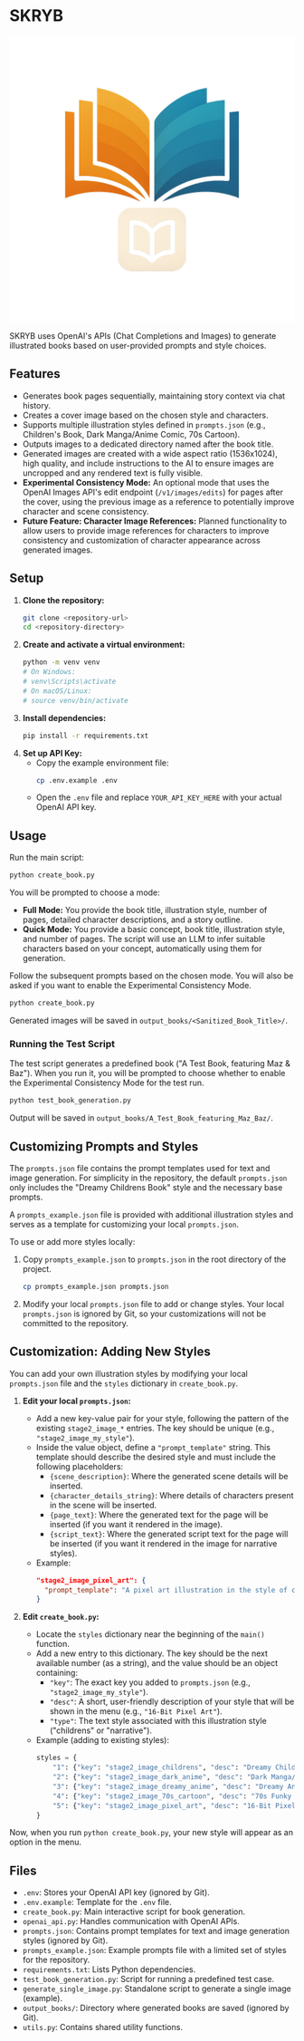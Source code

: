 # SKRYB

![SKRYB Logo](skryb_logo.png)

SKRYB uses OpenAI's APIs (Chat Completions and Images) to generate illustrated books based on user-provided prompts and style choices.

## Features

*   Generates book pages sequentially, maintaining story context via chat history.
*   Creates a cover image based on the chosen style and characters.
*   Supports multiple illustration styles defined in `prompts.json` (e.g., Children's Book, Dark Manga/Anime Comic, 70s Cartoon).
*   Outputs images to a dedicated directory named after the book title.
*   Generated images are created with a wide aspect ratio (1536x1024), high quality, and include instructions to the AI to ensure images are uncropped and any rendered text is fully visible.
*   **Experimental Consistency Mode:** An optional mode that uses the OpenAI Images API's edit endpoint (`/v1/images/edits`) for pages after the cover, using the previous image as a reference to potentially improve character and scene consistency.
*   **Future Feature: Character Image References:** Planned functionality to allow users to provide image references for characters to improve consistency and customization of character appearance across generated images.

## Setup

1.  **Clone the repository:**
    ```bash
    git clone <repository-url>
    cd <repository-directory>
    ```
2.  **Create and activate a virtual environment:**
    ```bash
    python -m venv venv
    # On Windows:
    # venv\Scripts\activate
    # On macOS/Linux:
    # source venv/bin/activate
    ```
3.  **Install dependencies:**
    ```bash
    pip install -r requirements.txt
    ```
4.  **Set up API Key:**
    *   Copy the example environment file:
        ```bash
        cp .env.example .env
        ```
    *   Open the `.env` file and replace `YOUR_API_KEY_HERE` with your actual OpenAI API key.

## Usage

Run the main script:
```bash
python create_book.py
```
You will be prompted to choose a mode:

*   **Full Mode:** You provide the book title, illustration style, number of pages, detailed character descriptions, and a story outline.
*   **Quick Mode:** You provide a basic concept, book title, illustration style, and number of pages. The script will use an LLM to infer suitable characters based on your concept, automatically using them for generation.

Follow the subsequent prompts based on the chosen mode. You will also be asked if you want to enable the Experimental Consistency Mode.

```bash
python create_book.py
```

Generated images will be saved in `output_books/<Sanitized_Book_Title>/`.

### Running the Test Script

The test script generates a predefined book ("A Test Book, featuring Maz & Baz"). When you run it, you will be prompted to choose whether to enable the Experimental Consistency Mode for the test run.

```bash
python test_book_generation.py
```

Output will be saved in `output_books/A_Test_Book_featuring_Maz_Baz/`.

## Customizing Prompts and Styles

The `prompts.json` file contains the prompt templates used for text and image generation. For simplicity in the repository, the default `prompts.json` only includes the "Dreamy Childrens Book" style and the necessary base prompts.

A `prompts_example.json` file is provided with additional illustration styles and serves as a template for customizing your local `prompts.json`.

To use or add more styles locally:

1.  Copy `prompts_example.json` to `prompts.json` in the root directory of the project.
    ```bash
    cp prompts_example.json prompts.json
    ```
2.  Modify your local `prompts.json` file to add or change styles. Your local `prompts.json` is ignored by Git, so your customizations will not be committed to the repository.

## Customization: Adding New Styles

You can add your own illustration styles by modifying your local `prompts.json` file and the `styles` dictionary in `create_book.py`.

1.  **Edit your local `prompts.json`:**
    *   Add a new key-value pair for your style, following the pattern of the existing `stage2_image_*` entries. The key should be unique (e.g., `"stage2_image_my_style"`).
    *   Inside the value object, define a `"prompt_template"` string. This template should describe the desired style and must include the following placeholders:
        *   `{scene_description}`: Where the generated scene details will be inserted.
        *   `{character_details_string}`: Where details of characters present in the scene will be inserted.
        *   `{page_text}`: Where the generated text for the page will be inserted (if you want it rendered in the image).
        *   `{script_text}`: Where the generated script text for the page will be inserted (if you want it rendered in the image for narrative styles).
    *   Example:
        ```json
        "stage2_image_pixel_art": {
          "prompt_template": "A pixel art illustration in the style of classic 16-bit games.\\n\\nScene Description: {scene_description}\\n\\nCharacters present:\\n{character_details_string}\\n\\nRender the following text using a blocky pixel font: \"{page_text}\""
        }
        ```

2.  **Edit `create_book.py`:**
    *   Locate the `styles` dictionary near the beginning of the `main()` function.
    *   Add a new entry to this dictionary. The key should be the next available number (as a string), and the value should be an object containing:
        *   `"key"`: The exact key you added to `prompts.json` (e.g., `"stage2_image_my_style"`).
        *   `"desc"`: A short, user-friendly description of your style that will be shown in the menu (e.g., `"16-Bit Pixel Art"`).
        *   `"type"`: The text style associated with this illustration style ("childrens" or "narrative").
    *   Example (adding to existing styles):
        ```python
        styles = {
            "1": {"key": "stage2_image_childrens", "desc": "Dreamy Childrens Book", "type": "childrens"},
            "2": {"key": "stage2_image_dark_anime", "desc": "Dark Manga/Anime Comic", "type": "narrative"},
            "3": {"key": "stage2_image_dreamy_anime", "desc": "Dreamy Anime", "type": "narrative"},
            "4": {"key": "stage2_image_70s_cartoon", "desc": "70s Funky Cartoon", "type": "narrative"},
            "5": {"key": "stage2_image_pixel_art", "desc": "16-Bit Pixel Art", "type": "narrative"} # New entry
        }
        ```

Now, when you run `python create_book.py`, your new style will appear as an option in the menu.

## Files

*   `.env`: Stores your OpenAI API key (ignored by Git).
*   `.env.example`: Template for the `.env` file.
*   `create_book.py`: Main interactive script for book generation.
*   `openai_api.py`: Handles communication with OpenAI APIs.
*   `prompts.json`: Contains prompt templates for text and image generation styles (ignored by Git).
*   `prompts_example.json`: Example prompts file with a limited set of styles for the repository.
*   `requirements.txt`: Lists Python dependencies.
*   `test_book_generation.py`: Script for running a predefined test case.
*   `generate_single_image.py`: Standalone script to generate a single image (example).
*   `output_books/`: Directory where generated books are saved (ignored by Git).
*   `utils.py`: Contains shared utility functions.
